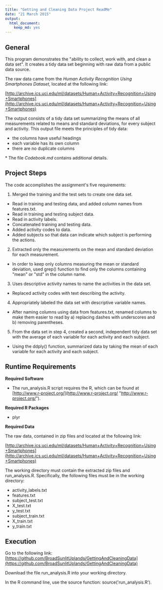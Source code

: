 ```yaml
---
title: "Getting and Cleaning Data Project ReadMe"
date: "21 March 2015"
output:
  html_document:
    keep_md: yes
---
```


## General ##

This program demonstrates the "ability to collect, work with, and clean a data set". It creates a tidy data set beginning with raw data from a public data source.

The raw data came from the *Human Activity Recognition Using Smartphones Dataset*, located at the following link:

[http://archive.ics.uci.edu/ml/datasets/Human+Activity+Recognition+Using+Smartphones](http://archive.ics.uci.edu/ml/datasets/Human+Activity+Recognition+Using+Smartphones)


The output consists of a tidy data set summarizing the means of all measurements related to means and standard deviations, for every subject and activity. This output file meets the principles of tidy data: 
- the columns have useful headings
- each variable has its own column
- there are no duplicate columns

\* The file *Codebook.md* contains additional details.

## Project Steps ##

The code accomplishes the assignment's five requirements:

1) Merged the training and the test sets to create one data set.

- Read in training and testing data, and added column names from features.txt.
- Read in training and testing subject data.
- Read in activity labels.
- Concatenated training and testing data.
- Added activity codes to data.
- Added subjects so that data can indicate which subject is performing the actions.

2) Extracted only the measurements on the mean and standard deviation for each measurement. 

- In order to keep only columns measuring the mean or standard deviation, used grep() function to find only the columns containing "mean" or "std" in the column name.

3) Uses descriptive activity names to name the activities in the data set.

- Replaced activity codes with text describing the activity.

4) Appropriately labeled the data set with descriptive variable names. 

- After naming columns using data from features.txt, renamed columns to make them easier to read by a) replacing dashes with underscores and b) removing parentheses.

5) From the data set in step 4, created a second, independent tidy data set with the average of each variable for each activity and each subject.

- Using the ddply() function, summarized data by taking the mean of each variable for each activity and each subject.

## Runtime Requirements

**Required Software**

- The run_analysis.R script requires the R, which can be found at [http://www.r-project.org/](http://www.r-project.org/ "http://www.r-project.org/").

**Required R Packages**

- plyr

**Required Data**

The raw data, contained in zip files and located at the following link:

[http://archive.ics.uci.edu/ml/datasets/Human+Activity+Recognition+Using+Smartphones](http://archive.ics.uci.edu/ml/datasets/Human+Activity+Recognition+Using+Smartphones)

The working directory must contain the extracted zip files and run_analysis.R. Specifically, the following files must be in the working directory:

- activity_labels.txt 
- features.txt 
- subject_test.txt 
- X_test.txt 
- y_test.txt
- subject_train.txt 
- X_train.txt 
- y_train.txt 

## Execution ##

Go to the following link:
[https://github.com/BroadSunlitUplands/GettingAndCleaningData](https://github.com/BroadSunlitUplands/GettingAndCleaningData)

Download the file run_analysis.R into your working directory.

In the R command line, use the source function: source('run_analysis.R').

